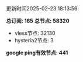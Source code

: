 更新时间2025-02-23 18:13:56

**总订阅: 165**
**总节点: 58320**
- vless节点: 32130
- hysteria2节点: 3

**google ping有效节点: 441**
